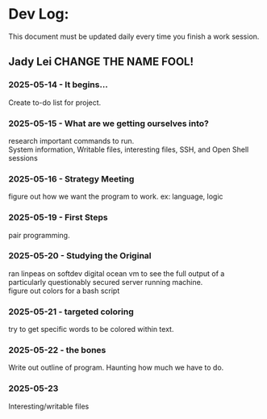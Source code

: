 # Dev Log:

This document must be updated daily every time you finish a work session.

## Jady Lei CHANGE THE NAME FOOL!

### 2025-05-14 - It begins...
Create to-do list for project.

### 2025-05-15 - What are we getting ourselves into?
research important commands to run.  
System information, Writable files, interesting files, SSH, and Open Shell sessions

### 2025-05-16 - Strategy Meeting
figure out how we want the program to work. ex: language, logic

### 2025-05-19 - First Steps
pair programming.

### 2025-05-20 - Studying the Original
ran linpeas on softdev digital ocean vm to see the full output of a particularly questionably secured server running machine.  
figure out colors for a bash script

### 2025-05-21 - targeted coloring
try to get specific words to be colored within text.

### 2025-05-22 - the bones
Write out outline of program. Haunting how much we have to do.

### 2025-05-23
Interesting/writable files
